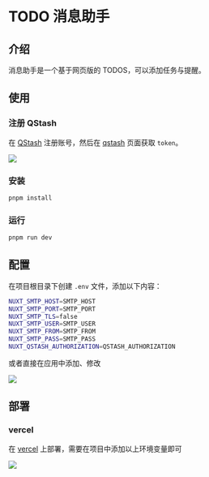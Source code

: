 # TODO 消息助手

## 介绍

消息助手是一个基于网页版的 TODOS，可以添加任务与提醒。

## 使用

### 注册 QStash

在 [QStash](https://upstash.com) 注册账号，然后在 [qstash](https://console.upstash.com/qstash) 页面获取 `token`。

![](https://files.catbox.moe/39xxf8.png)

### 安装

```bash
pnpm install
```

### 运行

```bash
pnpm run dev
```

## 配置

在项目根目录下创建 `.env` 文件，添加以下内容：

```bash
NUXT_SMTP_HOST=SMTP_HOST
NUXT_SMTP_PORT=SMTP_PORT
NUXT_SMTP_TLS=false
NUXT_SMTP_USER=SMTP_USER
NUXT_SMTP_FROM=SMTP_FROM
NUXT_SMTP_PASS=SMTP_PASS
NUXT_QSTASH_AUTHORIZATION=QSTASH_AUTHORIZATION
```

或者直接在应用中添加、修改

![](https://files.catbox.moe/zxc7p7.png)

## 部署

### vercel

在 [vercel](https://vercel.com) 上部署，需要在项目中添加以上环境变量即可

![](https://files.catbox.moe/s896c5.png)
